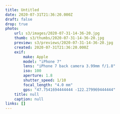 ```yaml
---
title: Untitled
date: 2020-07-31T21:36:20.000Z
draft: false
drop: true
photo:
    url: s3/images/2020-07-31-14-36-20.jpg
    thumb: s3/thumbs/2020-07-31-14-36-20.jpg
    preview: s3/previews/2020-07-31-14-36-20.jpg
    created: 2020-07-31T21:36:20.000Z
    exif:
        make: Apple
        model: "iPhone 7"
        lens: "iPhone 7 back camera 3.99mm f/1.8"
        iso: 100
        aperture: 1.8
        shutter_speed: 1/10
        focal_length: "4.0 mm"
        gps: "47.7541694444444 -122.279969444444"
    title: null
    caption: null
links: []
---
```

